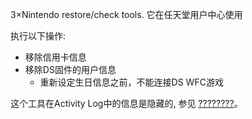 3×Nintendo restore/check tools. 它在任天堂用户中心使用

执行以下操作:

- 移除信用卡信息
- 移除DS固件的用户信息
  - 重新设定生日信息之前，不能连接DS WFC游戏

这个工具在Activity Log中的信息是隐藏的, 参见
[????????](???????? "wikilink")。